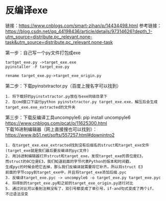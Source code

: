 # 反编译exe  
链接：https://www.cnblogs.com/smart-zihan/p/14434498.html
参考链接：https://blog.csdn.net/qq_44198436/article/details/97314626?depth_1-utm_source=distribute.pc_relevant.none-task&utm_source=distribute.pc_relevant.none-task  

第一步：自己写一个py文件打包成exe  
~~~
tartget_exe.py ->target_exe.exe
pyinstaller -F target_exe.py

rename target_exe.py->target_exe_origin.py
~~~
第二步：下载pyinstxtractor.py（百度上搜名字可以找到）
~~~  
1. 将下载好的pyinstxtractor.py放在与exe同级目录下  
2. 在cmd窗口下运行python pyinstxtractor.py target_exe.exe，解压后会生成target_exe.exe_extracted的文件夹  
~~~
第三步：下载反编译工具uncompyle6: pip install uncompyle6  https://www.cnblogs.com/pcat/p/11625300.html  
下载16进制编辑器（网上直接搜也可以找到）：https://www.jb51.net/softs/557257.html#downintro2
~~~
1. 在target_exe.exe_extracted找到没有后缀名的struct和target_exe文件
(target_exe就是我们最后要反编译的pyc文件)
2. 用16进制编辑器打开strcut和target_exe，发现target_exe的首位是E3，
而struct的0C位是E3，我们知道前面的字节代表Python的版本和时间戳，
生成pyc的时候会把它去掉，那么我们反编译就需要将它补齐。所以将struct E3
前面的字节copy到target_exe中，并且将target_exe添加后缀.pyc
3. 反编译target_exe.pyc -> uncompyle6 -o target_exe.py target_exe.pyc
4. 将得到的target_exe.py和之前的target_exe_origin.py进行对比
5. 通过对比可以看到注释没有了，双引号都变成了单引号，if-and句式变成了两个if，
不过语法没变
~~~